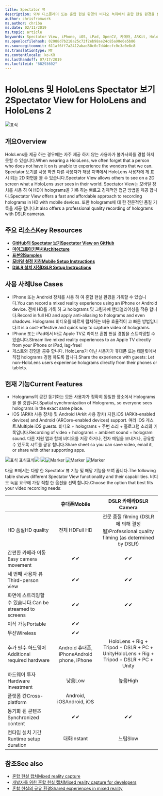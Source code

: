 ```yaml
---
title: Spectator 뷰
description: 외부 디스플레이 또는 혼합 현실 환경의 비디오 녹화에서 혼합 현실 환경을 보여 주는 수단으로 외부 장치에서 holograms을 시각화 합니다.
author: chrisfromwork
ms.author: chriba
ms.date: 02/11/2019
ms.topic: article
keywords: Spectator View, iPhone, iOS, iPad, OpenCV, 카메라, ARKit, HoloLens, Mixed Reality, MixedRealityToolkit, 데모, 레코드
ms.openlocfilehash: 02088d7b218a25c72f2eb98ae24c85a90e6e5b86
ms.sourcegitcommit: 611af6ff7a2412abad80c0c7d4decfc0c3a0e8c8
ms.translationtype: MT
ms.contentlocale: ko-KR
ms.lasthandoff: 07/17/2019
ms.locfileid: "68293602"
---
```

# <a name="spectator-view-for-hololens-and-hololens-2"></a><span data-ttu-id="57a9f-104">HoloLens 및 HoloLens Spectator 보기 2</span><span class="sxs-lookup"><span data-stu-id="57a9f-104">Spectator View for HoloLens and HoloLens 2</span></span>

![표식](images/SpecViewPhoneHero.jpg)

## <a name="overview"></a><span data-ttu-id="57a9f-106">개요</span><span class="sxs-lookup"><span data-stu-id="57a9f-106">Overview</span></span>

<span data-ttu-id="57a9f-107">HoloLens를 제공 하는 경우에는 자주 제공 하지 않는 사용자가 불가사의를 경험 하지 못할 수 있습니다.</span><span class="sxs-lookup"><span data-stu-id="57a9f-107">When wearing a HoloLens, we often forget that a person who does not have it on is unable to experience the wonders that we can.</span></span> <span data-ttu-id="57a9f-108">Spectator 보기를 사용 하면 다른 사용자가 해당 지역에서 HoloLens 사용자에 게 표시 되는 2D 화면을 볼 수 있습니다.</span><span class="sxs-lookup"><span data-stu-id="57a9f-108">Spectator View allows others to see on a 2D screen what a HoloLens user sees in their world.</span></span>
<span data-ttu-id="57a9f-109">Spectator View는 모바일 장치를 사용 하 여 HD에 holograms을 기록 하는 빠르고 경제적인 접근 방법을 제공 합니다.</span><span class="sxs-lookup"><span data-stu-id="57a9f-109">Spectator View offers a fast and affordable approach to recording holograms in HD with mobile devices.</span></span> <span data-ttu-id="57a9f-110">또한 holograms에 대 한 전문적인 품질 기록을 제공 합니다.</span><span class="sxs-lookup"><span data-stu-id="57a9f-110">It also offers a professional quality recording of holograms with DSLR cameras.</span></span>

## <a name="key-resources"></a><span data-ttu-id="57a9f-111">주요 리소스</span><span class="sxs-lookup"><span data-stu-id="57a9f-111">Key Resources</span></span>

* [<span data-ttu-id="57a9f-112">**GitHub의 Spectator 보기**</span><span class="sxs-lookup"><span data-stu-id="57a9f-112">**Spectator View on GitHub**</span></span>](https://github.com/microsoft/MixedReality-SpectatorView)
* [<span data-ttu-id="57a9f-113">**마이크로아키텍처**</span><span class="sxs-lookup"><span data-stu-id="57a9f-113">**Architecture**</span></span>](https://github.com/microsoft/MixedReality-SpectatorView/blob/master/doc/SpectatorView.Architecture.md)
* [<span data-ttu-id="57a9f-114">**표본의**</span><span class="sxs-lookup"><span data-stu-id="57a9f-114">**Samples**</span></span>](https://github.com/microsoft/MixedReality-SpectatorView/tree/master/samples)
* [<span data-ttu-id="57a9f-115">**모바일 설정 지침**</span><span class="sxs-lookup"><span data-stu-id="57a9f-115">**Mobile Setup Instructions**</span></span>](https://github.com/microsoft/MixedReality-SpectatorView/blob/master/doc/SpectatorView.Setup.md)
* [<span data-ttu-id="57a9f-116">**DSLR 설치 지침**</span><span class="sxs-lookup"><span data-stu-id="57a9f-116">**DSLR Setup Instructions**</span></span>](https://github.com/microsoft/MixedReality-SpectatorView/blob/master/doc/SpectatorView.Setup.DSLR.md)

## <a name="use-cases"></a><span data-ttu-id="57a9f-117">사용 사례</span><span class="sxs-lookup"><span data-stu-id="57a9f-117">Use Cases</span></span>
* <span data-ttu-id="57a9f-118">IPhone 또는 Android 장치를 사용 하 여 혼합 현실 환경을 기록할 수 있습니다.</span><span class="sxs-lookup"><span data-stu-id="57a9f-118">You can record a mixed reality experience using an iPhone or Android device.</span></span> <span data-ttu-id="57a9f-119">전체 HD를 기록 하 고 holograms 및 그림자에 앤티앨리어싱을 적용 합니다.</span><span class="sxs-lookup"><span data-stu-id="57a9f-119">Record in full HD and apply anti-aliasing to holograms and even shadows.</span></span> <span data-ttu-id="57a9f-120">Holograms 비디오를 빠르게 캡처하는 비용 효율적이 고 빠른 방법입니다.</span><span class="sxs-lookup"><span data-stu-id="57a9f-120">It is a cost-effective and quick way to capture video of holograms.</span></span>
* <span data-ttu-id="57a9f-121">IPhone 또는 iPad에서 바로 Apple TV로 라이브 혼합 현실 경험을 스트리밍할 수 있습니다.</span><span class="sxs-lookup"><span data-stu-id="57a9f-121">Stream live mixed reality experiences to an Apple TV directly from your iPhone or iPad, lag-free!</span></span>
* <span data-ttu-id="57a9f-122">게스트와 경험을 공유 합니다. HoloLens가 아닌 사용자가 휴대폰 또는 태블릿에서 직접 holograms 경험 하도록 합니다.</span><span class="sxs-lookup"><span data-stu-id="57a9f-122">Share the experience with guests: Let non-HoloLens users experience holograms directly from their phones or tablets.</span></span>

## <a name="current-features"></a><span data-ttu-id="57a9f-123">현재 기능</span><span class="sxs-lookup"><span data-stu-id="57a9f-123">Current Features</span></span>

* <span data-ttu-id="57a9f-124">Holograms의 공간 동기화는 모든 사용자가 정확히 동일한 장소에서 Holograms을 볼 것입니다.</span><span class="sxs-lookup"><span data-stu-id="57a9f-124">Spatial synchronization of Holograms, so everyone sees holograms in the exact same place.</span></span>
* <span data-ttu-id="57a9f-125">iOS (ARKit 사용 장치) 및 Android (Arkit 사용 장치) 지원.</span><span class="sxs-lookup"><span data-stu-id="57a9f-125">iOS (ARKit-enabled devices) and Android (ARCore-enabled devices) support.</span></span>
<span data-ttu-id="57a9f-126">여러 iOS 게스트.</span><span class="sxs-lookup"><span data-stu-id="57a9f-126">Multiple iOS guests.</span></span>
<span data-ttu-id="57a9f-127">비디오 + holograms + 주변 소리 + 홀로그램 소리의 기록입니다.</span><span class="sxs-lookup"><span data-stu-id="57a9f-127">Recording of video + holograms + ambient sound + hologram sound.</span></span>
<span data-ttu-id="57a9f-128">다른 지원 앱과 함께 비디오를 저장 하거나, 전자 메일을 보내거나, 공유할 수 있도록 시트를 공유 합니다.</span><span class="sxs-lookup"><span data-stu-id="57a9f-128">Share sheet so you can save video, email it, or share with other supporting apps.</span></span>

<span data-ttu-id="57a9f-129">![표식](images/SpecViewPhoneDemo.jpg)
표식표식![](images/hololensspectatorview-500px.jpg) ![](images/spectatorview-300px.png)</span><span class="sxs-lookup"><span data-stu-id="57a9f-129">![Marker](images/SpecViewPhoneDemo.jpg)
![Marker](images/hololensspectatorview-500px.jpg) ![Marker](images/spectatorview-300px.png)</span></span>

<span data-ttu-id="57a9f-130">다음 표에서는 다양 한 Spectator 뷰 기능 및 해당 기능을 보여 줍니다.</span><span class="sxs-lookup"><span data-stu-id="57a9f-130">The following table shows different Spectator View functionality and their capabilities.</span></span> <span data-ttu-id="57a9f-131">비디오 녹음 요구에 가장 적합 한 옵션을 선택 합니다.</span><span class="sxs-lookup"><span data-stu-id="57a9f-131">Choose the option that best fits your video recording needs:</span></span>

|                                      | <span data-ttu-id="57a9f-132">휴대폰</span><span class="sxs-lookup"><span data-stu-id="57a9f-132">Mobile</span></span>                  |                    <span data-ttu-id="57a9f-133">DSLR 카메라</span><span class="sxs-lookup"><span data-stu-id="57a9f-133">DSLR Camera</span></span>              |
|--------------------------------------|:-----------------------:|:-------------------------------------------:|
| <span data-ttu-id="57a9f-134">HD 품질</span><span class="sxs-lookup"><span data-stu-id="57a9f-134">HD quality</span></span>                           |         <span data-ttu-id="57a9f-135">전체 HD</span><span class="sxs-lookup"><span data-stu-id="57a9f-135">Full HD</span></span>         |        <span data-ttu-id="57a9f-136">전문 품질 filming (DSLR에 의해 결정 됨)</span><span class="sxs-lookup"><span data-stu-id="57a9f-136">Professional quality filming (as determined by DSLR)</span></span>      |
| <span data-ttu-id="57a9f-137">간편한 카메라 이동</span><span class="sxs-lookup"><span data-stu-id="57a9f-137">Easy camera movement</span></span>                 |            <span data-ttu-id="57a9f-138">✔</span><span class="sxs-lookup"><span data-stu-id="57a9f-138">✔</span></span>            |                      <span data-ttu-id="57a9f-139">✔</span><span class="sxs-lookup"><span data-stu-id="57a9f-139">✔</span></span>                      |
| <span data-ttu-id="57a9f-140">세 번째 사용자 뷰</span><span class="sxs-lookup"><span data-stu-id="57a9f-140">Third-person view</span></span>                    |            <span data-ttu-id="57a9f-141">✔</span><span class="sxs-lookup"><span data-stu-id="57a9f-141">✔</span></span>            |                      <span data-ttu-id="57a9f-142">✔</span><span class="sxs-lookup"><span data-stu-id="57a9f-142">✔</span></span>                      |
| <span data-ttu-id="57a9f-143">화면에 스트리밍할 수 있습니다.</span><span class="sxs-lookup"><span data-stu-id="57a9f-143">Can be streamed to screens</span></span>           |            <span data-ttu-id="57a9f-144">✔</span><span class="sxs-lookup"><span data-stu-id="57a9f-144">✔</span></span>            |                      <span data-ttu-id="57a9f-145">✔</span><span class="sxs-lookup"><span data-stu-id="57a9f-145">✔</span></span>                      |
| <span data-ttu-id="57a9f-146">이식 가능</span><span class="sxs-lookup"><span data-stu-id="57a9f-146">Portable</span></span>                             |            <span data-ttu-id="57a9f-147">✔</span><span class="sxs-lookup"><span data-stu-id="57a9f-147">✔</span></span>            |                                             |
| <span data-ttu-id="57a9f-148">무선</span><span class="sxs-lookup"><span data-stu-id="57a9f-148">Wireless</span></span>                             |            <span data-ttu-id="57a9f-149">✔</span><span class="sxs-lookup"><span data-stu-id="57a9f-149">✔</span></span>            |                                             |
| <span data-ttu-id="57a9f-150">추가 필수 하드웨어</span><span class="sxs-lookup"><span data-stu-id="57a9f-150">Additional required hardware</span></span>         |     <span data-ttu-id="57a9f-151">Android 휴대폰, iPhone</span><span class="sxs-lookup"><span data-stu-id="57a9f-151">Android phone, iPhone</span></span>    | <span data-ttu-id="57a9f-152">HoloLens + Rig + Tripod + DSLR + PC + Unity</span><span class="sxs-lookup"><span data-stu-id="57a9f-152">HoloLens + Rig + Tripod + DSLR + PC + Unity</span></span> |
| <span data-ttu-id="57a9f-153">하드웨어 투자</span><span class="sxs-lookup"><span data-stu-id="57a9f-153">Hardware investment</span></span>                  |           <span data-ttu-id="57a9f-154">낮음</span><span class="sxs-lookup"><span data-stu-id="57a9f-154">Low</span></span>            |                     <span data-ttu-id="57a9f-155">높음</span><span class="sxs-lookup"><span data-stu-id="57a9f-155">High</span></span>                    |
| <span data-ttu-id="57a9f-156">플랫폼 간</span><span class="sxs-lookup"><span data-stu-id="57a9f-156">Cross-platform</span></span>                       |           <span data-ttu-id="57a9f-157">Android, iOS</span><span class="sxs-lookup"><span data-stu-id="57a9f-157">Android, iOS</span></span>   |                                             |
| <span data-ttu-id="57a9f-158">동기화 된 콘텐츠</span><span class="sxs-lookup"><span data-stu-id="57a9f-158">Synchronized content</span></span>                 |            <span data-ttu-id="57a9f-159">✔</span><span class="sxs-lookup"><span data-stu-id="57a9f-159">✔</span></span>            |                      <span data-ttu-id="57a9f-160">✔</span><span class="sxs-lookup"><span data-stu-id="57a9f-160">✔</span></span>                      |
| <span data-ttu-id="57a9f-161">런타임 설치 기간</span><span class="sxs-lookup"><span data-stu-id="57a9f-161">Runtime setup duration</span></span>               |         <span data-ttu-id="57a9f-162">대화</span><span class="sxs-lookup"><span data-stu-id="57a9f-162">Instant</span></span>          |                     <span data-ttu-id="57a9f-163">느림</span><span class="sxs-lookup"><span data-stu-id="57a9f-163">Slow</span></span>                    |
## <a name="see-also"></a><span data-ttu-id="57a9f-164">참조</span><span class="sxs-lookup"><span data-stu-id="57a9f-164">See also</span></span>

* [<span data-ttu-id="57a9f-165">혼합 현실 캡처</span><span class="sxs-lookup"><span data-stu-id="57a9f-165">Mixed reality capture</span></span>](mixed-reality-capture.md) 
* [<span data-ttu-id="57a9f-166">개발자를 위한 혼합 현실 캡처</span><span class="sxs-lookup"><span data-stu-id="57a9f-166">Mixed reality capture for developers</span></span>](mixed-reality-capture-for-developers.md)
* [<span data-ttu-id="57a9f-167">혼합 현실의 공유 환경</span><span class="sxs-lookup"><span data-stu-id="57a9f-167">Shared experiences in mixed reality</span></span>](shared-experiences-in-mixed-reality.md)

